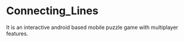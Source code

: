 # Connecting_Lines
It is an interactive android based mobile puzzle game with multiplayer features.
